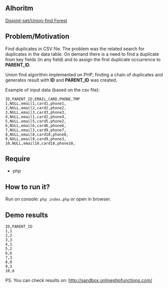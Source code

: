 Alhoritm
--
[Disjoint-set/Union-find Forest](https://en.wikipedia.org/wiki/Disjoint-set_data_structure)

Problem/Motivation
--
Find duplicates in CSV file. The problem was the related search for duplicates in the data table. On demand there is a need to find a duplicate from key fields (in any field) and to assign the first duplicate occurrence to **PARENT_ID**.

Union find algorithm implemented on PHP, finding a chain of duplicates and generates result with **ID** and **PARENT_ID** was created.

Example of input data (based on the csv file):
```
ID,PARENT_ID,EMAIL,CARD,PHONE,TMP
1,NULL,email1,card1,phone1,
2,NULL,email2,card2,phone2,
3,NULL,email3,card3,phone3,
4,NULL,email1,card2,phone4,
5,NULL,email5,card5,phone2,
6,NULL,email6,card6,phone6,
7,NULL,email3,card9,phone7,
8,NULL,email8,card10,phone8,
9,NULL,email9,card9,phone3,     
10,NULL,email10,card10,phone10,
```

Require
--
- php

How to run it?
--
Run on console: ``php index.php`` or open in browser.

Demo results
--
```
ID,PARENT_ID
1,1
2,2
3,3
4,1
5,2
6,6
7,3
8,8
9,3
10,8
```
PS. You can check results on: http://sandbox.onlinephpfunctions.com/
